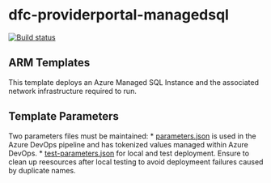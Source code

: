 # dfc-providerportal-managedsql

[![Build status](https://sfa-gov-uk.visualstudio.com/Digital%20First%20Careers/_apis/build/status/Find%20an%20Opportunity/dfc-providerportal-managedsql?branchName=master)](https://sfa-gov-uk.visualstudio.com/Digital%20First%20Careers/_build/latest?definitionId=1690)

## ARM Templates
This template deploys an Azure Managed SQL Instance and the associated network infrastructure required to run. 

## Template Parameters
Two parameters files must be maintained:
    * [parameters.json](parameters.json) is used in the Azure DevOps pipeline and has tokenized values managed within Azure DevOps.
    * [test-parameters.json](test-parameters.json) for local and test deployment. Ensure to clean up reesources after local testing to avoid deploymeent failures caused by duplicate names.


